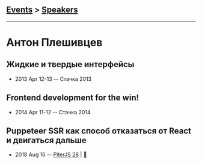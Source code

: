 ## [Events](../README.md) > [Speakers](../speakers.md)
---

# Антон Плешивцев

## Жидкие и твердые интерфейсы
- 2013 Apr 12-13 -- Стачка 2013    
## Frontend development for the win!
- 2014 Apr 11-12 -- Стачка 2014    
## Puppeteer SSR как способ отказаться от React и двигаться дальше
- 2018 Aug 16 -- [PiterJS 28](https://www.youtube.com/watch?v=bcNDItJjnmk)  | [:notebook:](https://fs.piterjs.org/events/28/pleshivtsev.pdf)  
